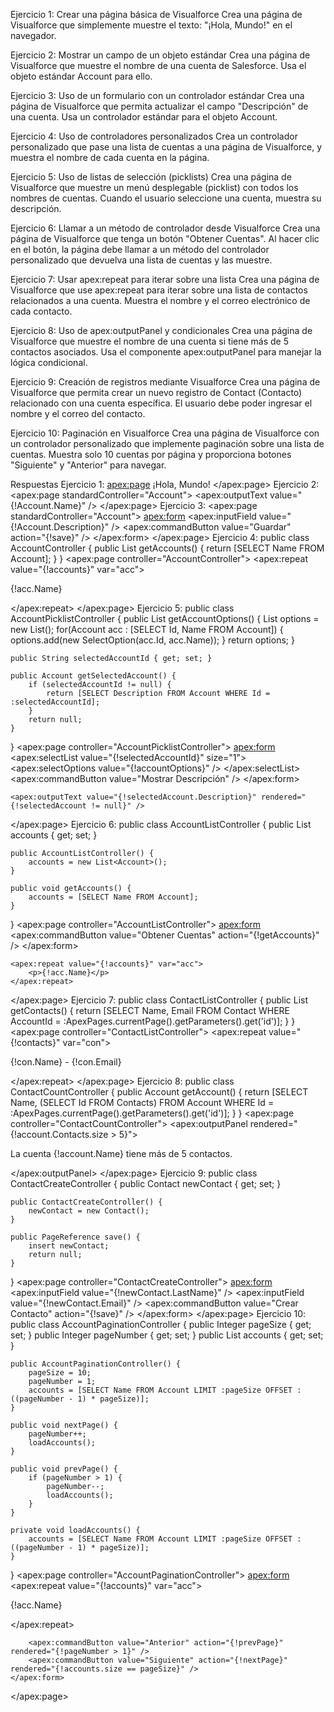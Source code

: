 Ejercicio 1: Crear una página básica de Visualforce
Crea una página de Visualforce que simplemente muestre el texto: "¡Hola, Mundo!" en el navegador.

Ejercicio 2: Mostrar un campo de un objeto estándar
Crea una página de Visualforce que muestre el nombre de una cuenta de Salesforce. Usa el objeto estándar Account para ello.

Ejercicio 3: Uso de un formulario con un controlador estándar
Crea una página de Visualforce que permita actualizar el campo "Descripción" de una cuenta. Usa un controlador estándar para el objeto Account.

Ejercicio 4: Uso de controladores personalizados
Crea un controlador personalizado que pase una lista de cuentas a una página de Visualforce, y muestra el nombre de cada cuenta en la página.

Ejercicio 5: Uso de listas de selección (picklists)
Crea una página de Visualforce que muestre un menú desplegable (picklist) con todos los nombres de cuentas. Cuando el usuario seleccione una cuenta, muestra su descripción.

Ejercicio 6: Llamar a un método de controlador desde Visualforce
Crea una página de Visualforce que tenga un botón "Obtener Cuentas". Al hacer clic en el botón, la página debe llamar a un método del controlador personalizado que devuelva una lista de cuentas y las muestre.

Ejercicio 7: Usar apex:repeat para iterar sobre una lista
Crea una página de Visualforce que use apex:repeat para iterar sobre una lista de contactos relacionados a una cuenta. Muestra el nombre y el correo electrónico de cada contacto.

Ejercicio 8: Uso de apex:outputPanel y condicionales
Crea una página de Visualforce que muestre el nombre de una cuenta si tiene más de 5 contactos asociados. Usa el componente apex:outputPanel para manejar la lógica condicional.

Ejercicio 9: Creación de registros mediante Visualforce
Crea una página de Visualforce que permita crear un nuevo registro de Contact (Contacto) relacionado con una cuenta específica. El usuario debe poder ingresar el nombre y el correo del contacto.

Ejercicio 10: Paginación en Visualforce
Crea una página de Visualforce con un controlador personalizado que implemente paginación sobre una lista de cuentas. Muestra solo 10 cuentas por página y proporciona botones "Siguiente" y "Anterior" para navegar.



Respuestas
Ejercicio 1:
<apex:page>
    ¡Hola, Mundo!
</apex:page>
Ejercicio 2:
<apex:page standardController="Account">
    <apex:outputText value="{!Account.Name}" />
</apex:page>
Ejercicio 3:
<apex:page standardController="Account">
    <apex:form>
        <apex:inputField value="{!Account.Description}" />
        <apex:commandButton value="Guardar" action="{!save}" />
    </apex:form>
</apex:page>
Ejercicio 4:
public class AccountController {
    public List<Account> getAccounts() {
        return [SELECT Name FROM Account];
    }
}
<apex:page controller="AccountController">
    <apex:repeat value="{!accounts}" var="acc">
        <p>{!acc.Name}</p>
    </apex:repeat>
</apex:page>
Ejercicio 5:
public class AccountPicklistController {
    public List<SelectOption> getAccountOptions() {
        List<SelectOption> options = new List<SelectOption>();
        for(Account acc : [SELECT Id, Name FROM Account]) {
            options.add(new SelectOption(acc.Id, acc.Name));
        }
        return options;
    }
    
    public String selectedAccountId { get; set; }
    
    public Account getSelectedAccount() {
        if (selectedAccountId != null) {
            return [SELECT Description FROM Account WHERE Id = :selectedAccountId];
        }
        return null;
    }
}
<apex:page controller="AccountPicklistController">
    <apex:form>
        <apex:selectList value="{!selectedAccountId}" size="1">
            <apex:selectOptions value="{!accountOptions}" />
        </apex:selectList>
        <apex:commandButton value="Mostrar Descripción" />
    </apex:form>
    
    <apex:outputText value="{!selectedAccount.Description}" rendered="{!selectedAccount != null}" />
</apex:page>
Ejercicio 6:
public class AccountListController {
    public List<Account> accounts { get; set; }
    
    public AccountListController() {
        accounts = new List<Account>();
    }
    
    public void getAccounts() {
        accounts = [SELECT Name FROM Account];
    }
}
<apex:page controller="AccountListController">
    <apex:form>
        <apex:commandButton value="Obtener Cuentas" action="{!getAccounts}" />
    </apex:form>
    
    <apex:repeat value="{!accounts}" var="acc">
        <p>{!acc.Name}</p>
    </apex:repeat>
</apex:page>
Ejercicio 7:
public class ContactListController {
    public List<Contact> getContacts() {
        return [SELECT Name, Email FROM Contact WHERE AccountId = :ApexPages.currentPage().getParameters().get('id')];
    }
}
<apex:page controller="ContactListController">
    <apex:repeat value="{!contacts}" var="con">
        <p>{!con.Name} - {!con.Email}</p>
    </apex:repeat>
</apex:page>
Ejercicio 8:
public class ContactCountController {
    public Account getAccount() {
        return [SELECT Name, (SELECT Id FROM Contacts) FROM Account WHERE Id = :ApexPages.currentPage().getParameters().get('id')];
    }
}
<apex:page controller="ContactCountController">
    <apex:outputPanel rendered="{!account.Contacts.size > 5}">
        <p>La cuenta {!account.Name} tiene más de 5 contactos.</p>
    </apex:outputPanel>
</apex:page>
Ejercicio 9:
public class ContactCreateController {
    public Contact newContact { get; set; }
    
    public ContactCreateController() {
        newContact = new Contact();
    }
    
    public PageReference save() {
        insert newContact;
        return null;
    }
}
<apex:page controller="ContactCreateController">
    <apex:form>
        <apex:inputField value="{!newContact.LastName}" />
        <apex:inputField value="{!newContact.Email}" />
        <apex:commandButton value="Crear Contacto" action="{!save}" />
    </apex:form>
</apex:page>
Ejercicio 10:
public class AccountPaginationController {
    public Integer pageSize { get; set; }
    public Integer pageNumber { get; set; }
    public List<Account> accounts { get; set; }

    public AccountPaginationController() {
        pageSize = 10;
        pageNumber = 1;
        accounts = [SELECT Name FROM Account LIMIT :pageSize OFFSET :((pageNumber - 1) * pageSize)];
    }

    public void nextPage() {
        pageNumber++;
        loadAccounts();
    }

    public void prevPage() {
        if (pageNumber > 1) {
            pageNumber--;
            loadAccounts();
        }
    }

    private void loadAccounts() {
        accounts = [SELECT Name FROM Account LIMIT :pageSize OFFSET :((pageNumber - 1) * pageSize)];
    }
}
<apex:page controller="AccountPaginationController">
    <apex:form>
        <apex:repeat value="{!accounts}" var="acc">
            <p>{!acc.Name}</p>
        </apex:repeat>
        
        <apex:commandButton value="Anterior" action="{!prevPage}" rendered="{!pageNumber > 1}" />
        <apex:commandButton value="Siguiente" action="{!nextPage}" rendered="{!accounts.size == pageSize}" />
    </apex:form>
</apex:page>